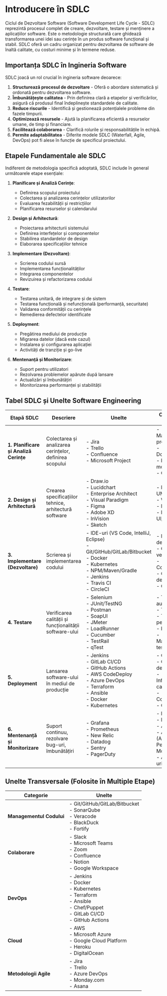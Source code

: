 # Introducere în SDLC

Ciclul de Dezvoltare Software (Software Development Life Cycle - SDLC) reprezintă procesul complet de creare, dezvoltare, testare și menținere a aplicațiilor software. Este o metodologie structurată care ghidează transformarea unei idei sau cerințe în un produs software funcțional și stabil. SDLC oferă un cadru organizat pentru dezvoltarea de software de înaltă calitate, cu costuri minime și în termene reduse.

## Importanța SDLC în Ingineria Software

SDLC joacă un rol crucial în ingineria software deoarece:

1. **Structurează procesul de dezvoltare** - Oferă o abordare sistematică și ordonată pentru dezvoltarea software.
2. **Îmbunătățește calitatea** - Prin definirea clară a etapelor și verificărilor, asigură că produsul final îndeplinește standardele de calitate.
3. **Reduce riscurile** - Identifică și gestionează potențialele probleme din fazele timpurii.
4. **Optimizează resursele** - Ajută la planificarea eficientă a resurselor umane, de timp și financiare.
5. **Facilitează colaborarea** - Clarifică rolurile și responsabilitățile în echipă.
6. **Permite adaptabilitatea** - Diferite modele SDLC (Waterfall, Agile, DevOps) pot fi alese în funcție de specificul proiectului.

## Etapele Fundamentale ale SDLC

Indiferent de metodologia specifică adoptată, SDLC include în general următoarele etape esențiale:

1. **Planificare și Analiză Cerințe**:
    - Definirea scopului proiectului
    - Colectarea și analizarea cerințelor utilizatorilor
    - Evaluarea fezabilității și restricțiilor
    - Planificarea resurselor și calendarului

2. **Design și Arhitectură**:
    - Proiectarea arhitecturii sistemului
    - Definirea interfețelor și componentelor
    - Stabilirea standardelor de design
    - Elaborarea specificațiilor tehnice

3. **Implementare (Dezvoltare)**:
    - Scrierea codului sursă
    - Implementarea funcționalităților
    - Integrarea componentelor
    - Revizuirea și refactorizarea codului

4. **Testare**:
    - Testarea unitară, de integrare și de sistem
    - Testarea funcțională și nefuncțională (performanță, securitate)
    - Validarea conformității cu cerințele
    - Remedierea defectelor identificate

5. **Deployment**:
    - Pregătirea mediului de producție
    - Migrarea datelor (dacă este cazul)
    - Instalarea și configurarea aplicației
    - Activități de tranziție și go-live

6. **Mentenanță și Monitorizare**:
    - Suport pentru utilizatori
    - Rezolvarea problemelor apărute după lansare
    - Actualizări și îmbunătățiri
    - Monitorizarea performanței și stabilității

## Tabel SDLC și Unelte Software Engineering

| Etapă SDLC | Descriere | Unelte | Categorii de Unelte |
|------------|-----------|--------|---------------------|
| **1. Planificare și Analiză Cerințe** | Colectarea și analizarea cerințelor, definirea scopului | - Jira<br>- Trello<br>- Confluence<br>- Microsoft Project<br> | - Managementul proiectelor<br>- Documentație<br>- Diagrame și modelare<br>- Comunicare |
| **2. Design și Arhitectură** | Crearea specificațiilor tehnice, arhitectură software | - Draw.io<br>- Lucidchart<br>- Enterprise Architect<br>- Visual Paradigm<br>- Figma<br>- Adobe XD<br>- InVision<br>- Sketch | - Modelare UML<br>- Wireframing<br>- Prototipare<br>- Design UI/UX |
| **3. Implementare (Dezvoltare)** | Scrierea și implementarea codului | - IDE-uri (VS Code, IntelliJ, Eclipse)<br>- Git/GitHub/GitLab/Bitbucket<br>- Docker<br>- Kubernetes<br>- NPM/Maven/Gradle<br>- Jenkins<br>- Travis CI<br>- CircleCI | - Medii de dezvoltare<br>- Control versiune<br>- Containerizare<br>- Gestionare dependențe<br>- CI/CD |
| **4. Testare** | Verificarea calității și funcționalității software-ului | - Selenium<br>- JUnit/TestNG<br>- Postman<br>- SoapUI<br>- JMeter<br>- LoadRunner<br>- Cucumber<br>- TestRail<br>- qTest | - Testare automată<br>- Testare API<br>- Testare de performanță<br>- BDD/TDD<br>- Managementul testelor |
| **5. Deployment** | Lansarea software-ului în mediul de producție | - Jenkins<br>- GitLab CI/CD<br>- GitHub Actions<br>- AWS CodeDeploy<br>- Azure DevOps<br>- Terraform<br>- Ansible<br>- Docker<br>- Kubernetes | - CI/CD<br>- Cloud deployment<br>- Infrastructură ca cod<br>- Containerizare<br>- Orchestrare |
| **6. Mentenanță și Monitorizare** | Suport continuu, rezolvare bug-uri, îmbunătățiri | - Grafana<br>- Prometheus<br>- New Relic<br>- Datadog<br>- Sentry<br>- PagerDuty | - Monitorizare<br>- Logging<br>- Alertare<br>- APM (Application Performance Monitoring)<br>- Analiza log-urilor |

## Unelte Transversale (Folosite în Multiple Etape)

| Categorie | Unelte |
|-----------|--------|
| **Managementul Codului** | - Git/GitHub/GitLab/Bitbucket<br>- SonarQube<br>- Veracode<br>- BlackDuck<br>- Fortify |
| **Colaborare** | - Slack<br>- Microsoft Teams<br>- Zoom<br>- Confluence<br>- Notion<br>- Google Workspace |
| **DevOps** | - Jenkins<br>- Docker<br>- Kubernetes<br>- Terraform<br>- Ansible<br>- Chef/Puppet<br>- GitLab CI/CD<br>- GitHub Actions |
| **Cloud** | - AWS<br>- Microsoft Azure<br>- Google Cloud Platform<br>- Heroku<br>- DigitalOcean |
| **Metodologii Agile** | - Jira<br>- Trello<br>- Azure DevOps<br>- Monday.com<br>- Asana |
